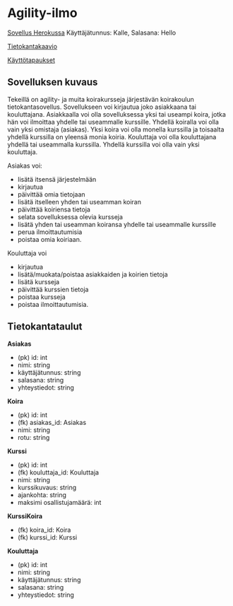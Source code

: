 # Agility-ilmo

[Sovellus Herokussa](https://infinite-taiga-05928.herokuapp.com)
Käyttäjätunnus: Kalle, Salasana: Hello

[Tietokantakaavio](https://github.com/pekkalaine/agility-ilmo/blob/master/documentation/Tietokantakaavio.png)

[Käyttötapaukset](https://github.com/pekkalaine/agility-ilmo/blob/master//documentation/kayttotapaukset.md)

## Sovelluksen kuvaus

Tekeillä on agility- ja muita koirakursseja järjestävän koirakoulun tietokantasovellus. Sovellukseen voi kirjautua joko asiakkaana tai kouluttajana. Asiakkaalla voi olla sovelluksessa yksi tai useampi koira, jotka hän voi ilmoittaa yhdelle tai useammalle kurssille. Yhdellä koiralla voi olla vain yksi omistaja (asiakas). Yksi koira voi olla monella kurssilla ja toisaalta yhdellä kurssilla on yleensä monia koiria. Kouluttaja voi olla kouluttajana yhdellä tai useammalla kurssilla. Yhdellä kurssilla voi olla vain yksi kouluttaja.

Asiakas voi:
* lisätä itsensä järjestelmään
* kirjautua
* päivittää omia tietojaan
* lisätä itselleen yhden tai useamman koiran
* päivittää koiriensa tietoja
* selata sovelluksessa olevia kursseja
* lisätä yhden tai useamman koiransa yhdelle tai useammalle kurssille
* perua ilmoittautumisia
* poistaa omia koiriaan.

Kouluttaja voi
* kirjautua
* lisätä/muokata/poistaa asiakkaiden ja koirien tietoja
* lisätä kursseja
* päivittää kurssien tietoja
* poistaa kursseja
* poistaa ilmoittautumisia.

## Tietokantataulut

**Asiakas**
* (pk) id: int
* nimi: string
* käyttäjätunnus: string
* salasana: string
* yhteystiedot: string

**Koira**
* (pk) id: int
* (fk) asiakas_id: Asiakas
* nimi: string
* rotu: string

**Kurssi**
* (pk) id: int
* (fk) kouluttaja_id: Kouluttaja
* nimi: string
* kurssikuvaus: string
* ajankohta: string
* maksimi osallistujamäärä: int

**KurssiKoira**
* (fk) koira_id: Koira
* (fk) kurssi_id: Kurssi

**Kouluttaja**
* (pk) id: int
* nimi: string
* käyttäjätunnus: string
* salasana: string
* yhteystiedot: string
